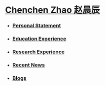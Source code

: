 # [Chenchen Zhao 赵晨辰](https://zcc31415926.github.io/)

- ### [Personal Statement](Contents/ps.md)
- ### [Education Experience](Contents/edu_exp.md)
- ### [Research Experience](Contents/research_exp.md)
- ### [Recent News](Contents/recent_news.md)
- ### [Blogs](Contents/blogs.md)

